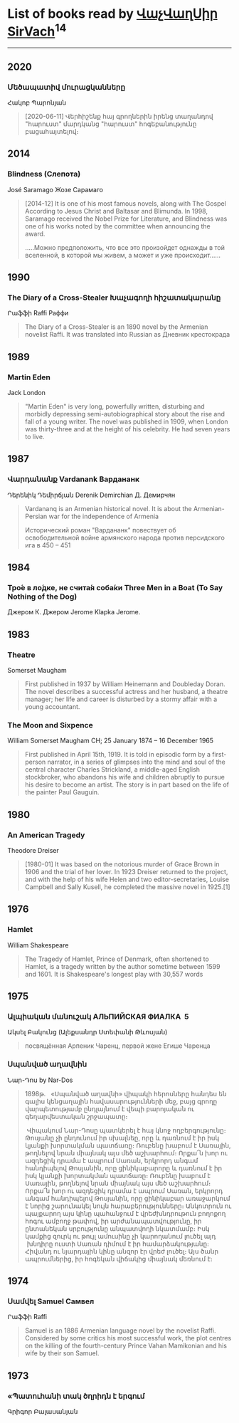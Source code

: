 # List of books read by [ՎաչՎաղՍիր SirVach](false)<sup>14</sup>
---

## 2020

### Մեծապատիվ մուրացկանները
Հակոբ Պարոնյան
> [2020-06-11] Վերհիշենք հայ գրողներին իրենց տաղանդով "հարուստ" մարդկանց "հարուստ" հոգեբանությունը բացահայտելով։



## 2014

### Blindness (Слепота)
José Saramago Жозе Сарамаго
> [2014-12] It is one of his most famous novels, along with The Gospel According to Jesus Christ and Baltasar and Blimunda. In 1998, Saramago received the Nobel Prize for Literature, and Blindness was one of his works noted by the committee when announcing the award.
> 
> .....Можно предположить, что все это произойдет однажды в той вселенной, в которой мы живем, а может и уже происходит......



## 1990

### The Diary of a Cross-Stealer Խաչագողի հիշատակարանը
Րաֆֆի Raffi Раффи
> The Diary of a Cross-Stealer is an 1890 novel by the Armenian novelist Raffi. It was translated into Russian as Дневник крестокрада



## 1989

### Martin Eden
Jack London
> "Martin Eden" is very long, powerfully written, disturbing and morbidly depressing semi-autobiographical story about the rise and fall of a young writer. The novel was published in 1909, when London was thirty-three and at the height of his celebrity. He had seven years to live.



## 1987

### Վարդանանք  Vardanank Вардананк
Դերենիկ Դեմիրճյան Derenik Demirchian  Д. Демирчян
> Vardananq is an Armenian historical novel. It is about the Armenian-Persian war for the independence of Armenia
> 
> Исторический роман "Вардананк" повествует об освободительной войне армянского народа против персидского ига в 450 – 451



## 1984

### Тро́е в ло́дке, не счита́я соба́ки Three Men in a Boat (To Say Nothing of the Dog)
Джером К. Джером Jerome Klapka Jerome.



## 1983

### Theatre
Somerset Maugham
> First published in 1937 by William Heinemann and Doubleday Doran. The novel describes a successful actress and her husband, a theatre manager; her life and career is disturbed by a stormy affair with a young accountant.


### The Moon and Sixpence
William Somerset Maugham CH; 25 January 1874 – 16 December 1965
> First published in April 15th, 1919. It is told in episodic form by a first-person narrator, in a series of glimpses into the mind and soul of the central character Charles Strickland, a middle-aged English stockbroker, who abandons his wife and children abruptly to pursue his desire to become an artist. The story is in part based on the life of the painter Paul Gauguin.



## 1980

### An American Tragedy
Theodore Dreiser
> [1980-01] It was based on the notorious murder of Grace Brown in 1906 and the trial of her lover. In 1923 Dreiser returned to the project, and with the help of his wife Helen and two editor-secretaries, Louise Campbell and Sally Kusell, he completed the massive novel in 1925.[1]



## 1976

### Hamlet
William Shakespeare
> The Tragedy of Hamlet, Prince of Denmark, often shortened to Hamlet, is a tragedy written by the author sometime between 1599 and 1601. It is Shakespeare's longest play with 30,557 words



## 1975

### Ալպիական մանուշակ АЛЬПИЙСКАЯ ФИАЛКА  5
Ակսել Բակունց (Ալեքսանդր Ստեփանի Թևոսյան) 
> посвящённая Арпеник Чаренц, первой жене Егише Чаренца


### Սպանված աղավնին
Նար-Դոս by Nar-Dos
> 1898թ․   «Սպանված աղավնի» վիպակի հերոսները հանդես են գալիս կենցաղային հավասարությունների մեջ, բայց գրողը վարպետությամբ ընդլայնում է վեպի բարոյական ու գեղարվեստական շրջապատը։
> 
>  Վիպակում Նար-Դոսը պատկերել է հայ կնոջ ողբերգությունը։ Թոսյանը չի ընդունում իր սխալնեը, որը և դառնում է իր իսկ կյանքի խորտակման պատճառը։ Ռուբենը խաբում է Սառային, թողնելով նրան միայնակ այս մեծ աշխարհում։ Որքա՜ն խոր ու ազդեցիկ դրամա է ապրում Սառան, երկրորդ անգամ հանդիպելով Թոսյանին, որը ցինիկաբարորը և դառնում է իր իսկ կյանքի խորտակման պատճառը։ Ռուբենը խաբում է Սառային, թողնելով նրան միայնակ այս մեծ աշխարհում։ Որքա՜ն խոր ու ազդեցիկ դրամա է ապրում Սառան, երկրորդ անգամ հանդիպելով Թոսյանին, որը ցինիկաբար առաջարկում է նորից շարունակել նույն հարաբերությունները։ Անկոտրուն ու պայքարող այս կինը պահանջում է վրեժխնդրութուն բողոքող հոգու ամբողջ թափով, իր արժանապատվությունը, իր ընտանեկան սրբությունը անպատվողի նկատմամբ։ Իսկ կամքից զուրկ ու թույլ ամուսինը չի կարողանում լուծել այդ  խնդիրը ուստի Սառան դիմում է իր համարձակությանը։ Հիվանդ ու նյարդային կինը անզոր էր վրեժ լուծել։ Այս ծանր ապրումներից, իր հոգեկան վիճակից միայնակ մեռնում է։



## 1974

### Սամվել Samuel Самвел
Րաֆֆի Raffi
> Samuel is an 1886 Armenian language novel by the novelist Raffi. Considered by some critics his most successful work, the plot centres on the killing of the fourth-century Prince Vahan Mamikonian and his wife by their son Samuel.



## 1973

### «Պատուհանի տակ ծղրիդն է երգում
Գրիգոր Բալասանյան



